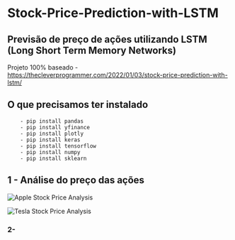 # Stock-Price-Prediction-with-LSTM


## Previsão de preço de ações utilizando LSTM (Long Short Term Memory Networks)
   Projeto 100% baseado - https://thecleverprogrammer.com/2022/01/03/stock-price-prediction-with-lstm/

## O que precisamos ter instalado 
        - pip install pandas
        - pip install yfinance
        - pip install plotly
        - pip install keras
        - pip install tensorflow
        - pip install numpy
        - pip install sklearn

## 1 - Análise do preço das ações

![Apple Stock Price Analysis](https://i.imgur.com/VPT2BIy.png)


![Tesla Stock Price Analysis](https://i.imgur.com/x9ljlAs.png)

<h3> 2- <h3>
